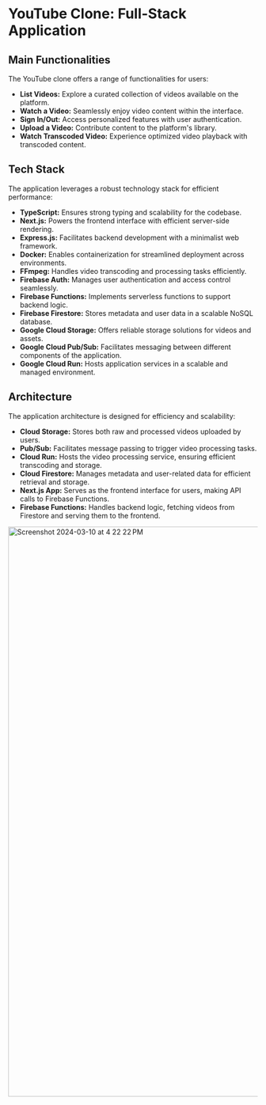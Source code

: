 # YouTube Clone: Full-Stack Application

## Main Functionalities

The YouTube clone offers a range of functionalities for users:

- **List Videos:** Explore a curated collection of videos available on the platform.
- **Watch a Video:** Seamlessly enjoy video content within the interface.
- **Sign In/Out:** Access personalized features with user authentication.
- **Upload a Video:** Contribute content to the platform's library.
- **Watch Transcoded Video:** Experience optimized video playback with transcoded content.

## Tech Stack

The application leverages a robust technology stack for efficient performance:

- **TypeScript:** Ensures strong typing and scalability for the codebase.
- **Next.js:** Powers the frontend interface with efficient server-side rendering.
- **Express.js:** Facilitates backend development with a minimalist web framework.
- **Docker:** Enables containerization for streamlined deployment across environments.
- **FFmpeg:** Handles video transcoding and processing tasks efficiently.
- **Firebase Auth:** Manages user authentication and access control seamlessly.
- **Firebase Functions:** Implements serverless functions to support backend logic.
- **Firebase Firestore:** Stores metadata and user data in a scalable NoSQL database.
- **Google Cloud Storage:** Offers reliable storage solutions for videos and assets.
- **Google Cloud Pub/Sub:** Facilitates messaging between different components of the application.
- **Google Cloud Run:** Hosts application services in a scalable and managed environment.

## Architecture

The application architecture is designed for efficiency and scalability:

- **Cloud Storage:** Stores both raw and processed videos uploaded by users.
- **Pub/Sub:** Facilitates message passing to trigger video processing tasks.
- **Cloud Run:** Hosts the video processing service, ensuring efficient transcoding and storage.
- **Cloud Firestore:** Manages metadata and user-related data for efficient retrieval and storage.
- **Next.js App:** Serves as the frontend interface for users, making API calls to Firebase Functions.
- **Firebase Functions:** Handles backend logic, fetching videos from Firestore and serving them to the frontend.

<img width="1152" alt="Screenshot 2024-03-10 at 4 22 22 PM" src="https://github.com/yesh07/YouTube-clone/assets/60771818/51e90d69-5dcf-47d4-a620-663533fdaef1">
